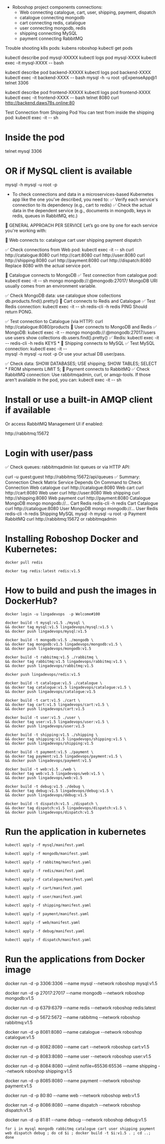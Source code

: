 * Roboshop project components connections:
    * Web connecting catalogue, cart, user, shipping, payment, dispatch
    * catalogue connecting mongodb
    * cart connecting redis, catalogue
    * user connecting mongodb, redis
    * shipping connecting MySQL
    * payment connecting RabbitMQ

Trouble shooting k8s pods:
kubens roboshop
kubectl get pods

kubectl describe pod mysql-XXXXX
kubectl logs pod mysql-XXXX
kubectl exec -it mysql-XXXX -- bash

kubectl describe pod backend-XXXXX
kubectl logs pod backend-XXXX
kubectl exec -it backend-XXXX -- bash
mysql -h <mysql-service-name> -u root -pExpenseApp@1
telnet <mysql-service-name> 3306

kubectl describe pod frontend-XXXXX
kubectl logs pod frontend-XXXX
kubectl exec -it frontend-XXXX -- bash
telnet <backend-service-name> 8080
curl http://backend.daws78s.online:80

Test Connection from Shipping Pod
You can test from inside the shipping pod:
kubectl exec -it <shipping-pod-name> -- sh

# Inside the pod
telnet mysql 3306
# OR if MySQL client is available
mysql -h mysql -u root -p

* To check connections and data in a microservices-based Kubernetes app like the one you've described, you need to:
✅ Verify each service's connection to its dependency (e.g., cart to redis)
✅ Check the actual data in the dependent service (e.g., documents in mongodb, keys in redis, queues in RabbitMQ, etc.)

🔧 GENERAL APPROACH PER SERVICE
Let’s go one by one for each service you're working with:

🔹 Web connects to:
catalogue
cart
user
shipping
payment
dispatch

✅ Check connections from Web pod:
kubectl exec -it <web-pod> -- sh
curl http://catalogue:8080
curl http://cart:8080
curl http://user:8080
curl http://shipping:8080
curl http://payment:8080
curl http://dispatch:8080
Replace 8080 with the actual service port.

🔹 Catalogue connects to MongoDB
✅ Test connection from catalogue pod:
kubectl exec -it <catalogue-pod> -- sh
mongo mongodb://<user>:<password>@mongodb:27017/<dbname>
MongoDB URI usually comes from an environment variable.

✅ Check MongoDB data:
use catalogue
show collections
db.products.find().pretty()
🔹 Cart connects to Redis and Catalogue
✅ Test Redis connection:
kubectl exec -it <cart-pod> -- sh
redis-cli -h redis
PING
Should return PONG.

✅ Test connection to Catalogue (via HTTP):
curl http://catalogue:8080/products
🔹 User connects to MongoDB and Redis
✅ MongoDB:
kubectl exec -it <user-pod> -- mongo mongodb://<user>:<password>@mongodb:27017/users
use users
show collections
db.users.find().pretty()
✅ Redis:
kubectl exec -it <user-pod> -- redis-cli -h redis
KEYS *
🔹 Shipping connects to MySQL
✅ Test MySQL connection:
kubectl exec -it <shipping-pod> -- \
mysql -h mysql -u root -p
Or use your actual DB user/pass.

✅ Check data:
SHOW DATABASES;
USE shipping;
SHOW TABLES;
SELECT * FROM shipments LIMIT 5;
🔹 Payment connects to RabbitMQ
✅ Check RabbitMQ connection:
Use rabbitmqadmin, curl, or amqp-tools. If those aren't available in the pod, you can:
kubectl exec -it <payment-pod> -- sh
# Install or use a built-in AMQP client if available
Or access RabbitMQ Management UI if enabled:

http://rabbitmq:15672
# Login with user/pass
✅ Check queues:
rabbitmqadmin list queues
or via HTTP API:

curl -u guest:guest http://rabbitmq:15672/api/queues
✅ Summary: Connection Check Matrix
Service	Depends On	Command to Check Connection
Web	catalogue	curl http://catalogue:8080
Web	cart	curl http://cart:8080
Web	user	curl http://user:8080
Web	shipping	curl http://shipping:8080
Web	payment	curl http://payment:8080
Catalogue	MongoDB	mongo mongodb://...
Cart	Redis	redis-cli -h redis
Cart	Catalogue	curl http://catalogue:8080
User	MongoDB	mongo mongodb://...
User	Redis	redis-cli -h redis
Shipping	MySQL	mysql -h mysql -u root -p
Payment	RabbitMQ	curl http://rabbitmq:15672 or rabbitmqadmin


# Installing Roboshop Docker and Kubernetes:

```
docker pull redis

```
```
docker tag redis:latest redis:v1.5

```

# How to build and push the images in DockerHub?
```
docker login -u lingadevops  -p Welcome#100
```

```
docker build -t mysql:v1.5 ./mysql \
&& docker tag mysql:v1.5 lingadevops/mysql:v1.5 \
&& docker push lingadevops/mysql:v1.5

```
```
docker build -t mongodb:v1.5 ./mongodb \
&& docker tag mongodb:v1.5 lingadevops/mongodb:v1.5 \
&& docker push lingadevops/mongodb:v1.5

```
```
docker build -t rabbitmq:v1.5 ./rabbitmq \
&& docker tag rabbitmq:v1.5 lingadevops/rabbitmq:v1.5 \
&& docker push lingadevops/rabbitmq:v1.5
```
```
docker push lingadevops/redis:v1.5
```
```
docker build -t catalogue:v1.5 ./catalogue \
&& docker tag catalogue:v1.5 lingadevops/catalogue:v1.5 \
&& docker push lingadevops/catalogue:v1.5
```
```
docker build -t cart:v1.5 ./cart \
&& docker tag cart:v1.5 lingadevops/cart:v1.5 \
&& docker push lingadevops/cart:v1.5
```
```
docker build -t user:v1.5 ./user \
&& docker tag user:v1.5 lingadevops/user:v1.5 \
&& docker push lingadevops/user:v1.5
```
```
docker build -t shipping:v1.5 ./shipping \
&& docker tag shipping:v1.5 lingadevops/shipping:v1.5 \
&& docker push lingadevops/shipping:v1.5
```
```
docker build -t payment:v1.5 ./payment \
&& docker tag payment:v1.5 lingadevops/payment:v1.5 \
&& docker push lingadevops/payment:v1.5
```
```
docker build -t web:v1.5 ./web \
&& docker tag web:v1.5 lingadevops/web:v1.5 \
&& docker push lingadevops/web:v1.5
```
```
docker build -t debug:v1.5 ./debug \
&& docker tag debug:v1.5 lingadevops/debug:v1.5 \
&& docker push lingadevops/debug:v1.5
```
```
docker build -t dispatch:v1.5 ./dispatch \
&& docker tag dispatch:v1.5 lingadevops/dispatch:v1.5 \
&& docker push lingadevops/dispatch:v1.5
```

# Run the application in kubernetes
```
kubectl apply -f mysql/manifest.yaml
```
```
kubectl apply -f mongodb/manifest.yaml
```
```
kubectl apply -f rabbitmq/manifest.yaml
```
```
kubectl apply -f redis/manifest.yaml
```
```
kubectl apply -f catalogue/manifest.yaml
```
```
kubectl apply -f cart/manifest.yaml
```
```
kubectl apply -f user/manifest.yaml
```
```
kubectl apply -f shipping/manifest.yaml
```
```
kubectl apply -f payment/manifest.yaml
```
```
kubectl apply -f web/manifest.yaml
```
```
kubectl apply -f debug/manifest.yaml
```
```
kubectl apply -f dispatch/manifest.yaml
```


# Run the applications from Docker image
docker run -d -p 3306:3306 --name mysql --network roboshop mysql:v1.5

docker run -d -p 27017:27017 --name mongodb --network roboshop mongodb:v1.5

docker run -d -p 6379:6379 --name redis --network roboshop redis:latest

docker run -d -p 5672:5672 --name rabbitmq --network roboshop rabbitmq:v1.5

docker run -d -p 8081:8080 --name catalogue --network roboshop catalogue:v1.5

docker run -d -p 8082:8080 --name cart --network roboshop cart:v1.5

docker run -d -p 8083:8080 --name user --network roboshop user:v1.5

docker run -d -p 8084:8080 --ulimit nofile=65536:65536 --name shipping --network roboshop shipping:v1.5

docker run -d -p 8085:8080 --name payment --network roboshop payment:v1.5

docker run -d -p 80:80 --name web --network roboshop web:v1.5

docker run -d -p 8086:8080 --name dispatch --network roboshop dispatch:v1.5

docker run -d -p 81:81 --name debug --network roboshop debug:v1.5


```
for i in mysql mongodb rabbitmq catalogue cart user shipping payment web dispatch debug ; do cd $i ; docker build -t $i:v1.5 . ; cd ..; done

```
